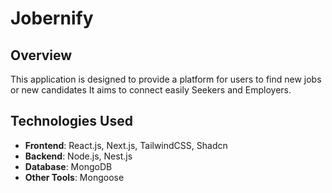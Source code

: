 # Jobernify

## Overview

This application is designed to provide a platform for users to find new jobs or new candidates It aims to connect easily Seekers and Employers.

## Technologies Used

- **Frontend**: React.js, Next.js, TailwindCSS, Shadcn
- **Backend**: Node.js, Nest.js
- **Database**: MongoDB
- **Other Tools**: Mongoose
